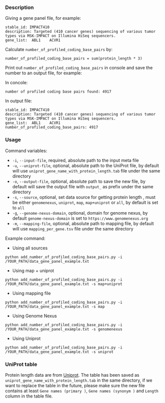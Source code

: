 ### Description
Giving a gene panel file, for example:
```
stable_id: IMPACT410
description: Targeted (410 cancer genes) sequencing of various tumor types via MSK-IMPACT on Illumina HiSeq sequencers.
gene_list:	ABL1	ACVR1
```
Calculate `number_of_profiled_coding_base_pairs` by:
```
number_of_profiled_coding_base_pairs = sum(protein_length * 3)
```
Print out `number_of_profiled_coding_base_pairs` in console and save the number to an output file, for example:

In concole:
```
number of profiled coding base pairs found: 4917
```
In output file:
```
stable_id: IMPACT410
description: Targeted (410 cancer genes) sequencing of various tumor types via MSK-IMPACT on Illumina HiSeq sequencers.
gene_list:	ABL1	ACVR1
number_of_profiled_coding_base_pairs: 4917
```

### Usage
Command variables:
- `-i`, `--input-file`, required, absolute path to the input meta file
- `-u`, `--uniprot-file`, optional, absolute path to the UniProt file, by default will use `uniprot_gene_name_with_protein_length.tab` file under the same directory
- `-o`, `--output-file`, optional, absolute path to save the new file, by default will save the output file with `output_` as prefix under the same directory
- `-s`, `--source`, optional, set data source for getting protein length , must be either `genomenexus`,  `uniprot`, `map`, `map+uniprot` or `all`, by default is set to `all`
- `-g`, `--genome-nexus-domain`, optional, domain for genome nexus, by default `genome-nexus-domain` is set to `https://www.genomenexus.org`
- `-m`, `--mapping-file`, optional, absolute path to mapping file, by default will use `mapping_per_gene.tsv` file under the same directory

Example command:
- Using all sources
```
python add_number_of_profiled_coding_base_pairs.py -i /YOUR_PATH/data_gene_panel_example.txt
```

- Using map + uniprot
```
python add_number_of_profiled_coding_base_pairs.py -i /YOUR_PATH/data_gene_panel_example.txt -s map+uniprot
```

- Using mapping file
```
python add_number_of_profiled_coding_base_pairs.py -i /YOUR_PATH/data_gene_panel_example.txt -s map

```
- Using Genome Nexus
```
python add_number_of_profiled_coding_base_pairs.py -i /YOUR_PATH/data_gene_panel_example.txt -s genomenexus
```

- Using Uniprot
```
python add_number_of_profiled_coding_base_pairs.py -i /YOUR_PATH/data_gene_panel_example.txt -s uniprot
```

### UniProt table
Protein length data are from [Uniprot](https://www.uniprot.org/uniprot/?query=reviewed:yes%20taxonomy:9606). The table has been saved as `uniprot_gene_name_with_protein_length.tab` in the same directory, if we want to replace the table in the future, please make sure the new file contains at least `Gene names (primary )`, `Gene names (synonym )` and `Length` column in the table file.